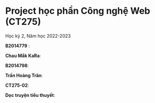 # Project học phần Công nghệ Web (CT275)

Học kỳ 2, Năm học 2022-2023

**B2014779** : 

**Chau Mắk KaRa**:

**B2014798**:

**Trần Hoàng Trân**:

**CT275-02**:

**Dọc truyện tiểu thuyết**:

